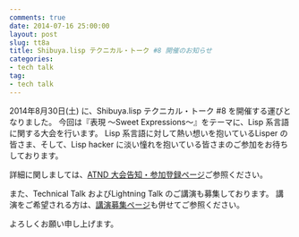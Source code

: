 ```yaml
---
comments: true
date: 2014-07-16 25:00:00
layout: post
slug: tt8a
title: Shibuya.lisp テクニカル・トーク #8 開催のお知らせ
categories:
- tech talk
tag:
- tech talk
---
```


2014年8月30日(土) に、Shibuya.lisp テクニカル・トーク #8 を開催する運びとなりました。
今回は『表現 ～Sweet Expressions～』をテーマに、Lisp 系言語に関する大会を行います。
Lisp 系言語に対して熱い想いを抱いているLisper の皆さま、そして、Lisp hacker に淡い憧れを抱いている皆さまのご参加をお待ちしております。

詳細に関しましては、<a href="http://atnd.org/events/53806">ATND 大会告知・参加登録ページ</a>ご参照ください。

また、Technical Talk およびLightning Talk のご講演も募集しております。
講演をご希望される方は、<a href="http://www.mo.cs.meiji.ac.jp/shibuyalisp/2014">講演募集ページ</a>も併せてご参照ください。

よろしくお願い申し上げます。
